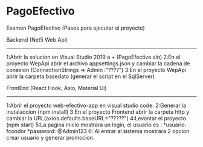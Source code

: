 # PagoEfectivo
Examen PagoEfectivo (Pasos para ejecutar el proyecto)

Backend (Net5 Web Api)
**********************

1:Abrir la solucion en Visual Studio 2019 a + (PagoEfectivo.sln)
2:En el proyecto WepApi abrir el archivo appsettings.json y cambiar la cadena de conexion (ConnectionStrings => Admin :"????")
3:En el proyecto WepApi abrir la carpeta basedato (generar el script en el SqlServer)

FrontEnd (React Hook, Axio, Material Ui)
***************************************
1:Abrir el proyecto web-efectivo-app en visual studio code.
2:Generar la instalaccion (npm install)
3:En el proyecto Frontend abrir la carpeta http y cambiar la URL(axios.defaults.baseURL="?????")
4:Levantar el proyecto (npm start)
5:La pagina inicio mostrara un login, el usuario es :
  *usuario: fcondor
  *password: @Admin123
6: Al entrar al sistema mostrara 2 opcion crear usuario y generar promocion.


